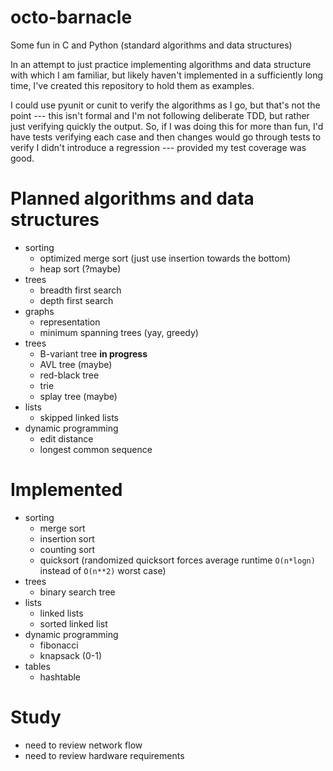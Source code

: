 # octo-barnacle
Some fun in C and Python (standard algorithms and data structures)

In an attempt to just practice implementing algorithms and data structure with which I am familiar, but likely haven't implemented in 
a sufficiently long time, I've created this repository to hold them as examples.

I could use pyunit or cunit to verify the algorithms as I go, but that's not the
point --- this isn't formal and I'm not following deliberate TDD, but rather 
just verifying quickly the output.  So, if I was doing this for more than fun,
I'd have tests verifying each case and then changes would go through tests to
verify I didn't introduce a regression --- provided my test coverage was good.

# Planned algorithms and data structures
* sorting
  * optimized merge sort (just use insertion towards the bottom)
  * heap sort (?maybe) 
* trees
  * breadth first search
  * depth first search
* graphs
  * representation
  * minimum spanning trees (yay, greedy)
* trees
  * B-variant tree **in progress**
  * AVL tree (maybe)
  * red-black tree
  * trie
  * splay tree (maybe)
* lists
  * skipped linked lists
* dynamic programming
  * edit distance
  * longest common sequence

# Implemented
* sorting
  * merge sort
  * insertion sort
  * counting sort
  * quicksort (randomized quicksort forces average runtime ``O(n*logn)`` instead of ``O(n**2)`` worst case)
* trees
  * binary search tree
* lists
  * linked lists
  * sorted linked list
* dynamic programming
  * fibonacci
  * knapsack (0-1)
* tables
  * hashtable

# Study
* need to review network flow
* need to review hardware requirements

